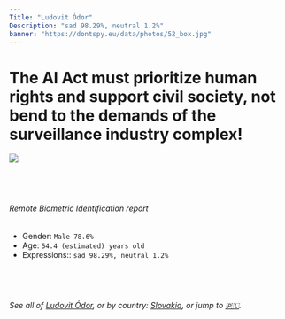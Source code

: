 ```yaml
---
Title: "Ludovit Ódor"
Description: "sad 98.29%, neutral 1.2%"
banner: "https://dontspy.eu/data/photos/52_box.jpg"
---
```


# The AI Act must prioritize human rights and support civil society, not bend to the demands of the surveillance industry complex!

<link rel="stylesheet" type="text/css" href="/css/blog.css" />

<div class="is-fake" hidden>

_This image is **clearly fake**_, yet we [continue to collect them because the AI Act negotiations](/blog/why-deepfake/) are heading in a direction that will only make people's lives more complicated. For a more in-depth explanation, read: [Double threat: why losing the battle against Face Biometrics would fuel the proliferation of deepfakes](/blog/the-dual-threat-how-losing-the-biometric-battle-fuels-deepfake-proliferation/).


</div>

<!-- <img src="https://dontspy.eu/data/photos/54_box.jpg" /> -->
<img src="https://dontspy.eu/data/photos/52_box.jpg" />

## <br>

###### Remote Biometric Identification report

* <span class="label">Gender:</span> `Male 78.6%`
* <span class="label">Age:</span> `54.4 (estimated) years old`
* <span class="label">Expressions::</span> `sad 98.29%, neutral 1.2%`

## <br>

###### See all of [Ludovit Ódor](/policymaker#Ludovit%20%C3%93dor), or by country: [Slovakia](/country#Slovakia), or jump to [🇵🇱](/x/165).

## <br>
